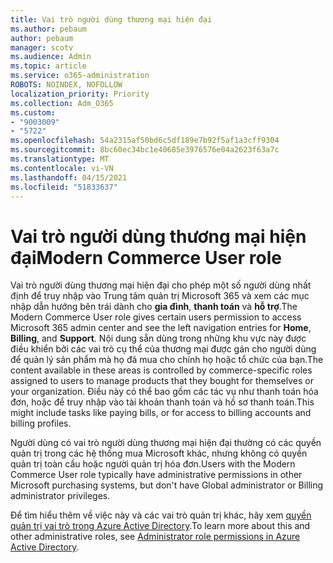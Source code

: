 ```yaml
---
title: Vai trò người dùng thương mại hiện đại
ms.author: pebaum
author: pebaum
manager: scotv
ms.audience: Admin
ms.topic: article
ms.service: o365-administration
ROBOTS: NOINDEX, NOFOLLOW
localization_priority: Priority
ms.collection: Adm_O365
ms.custom:
- "9003009"
- "5722"
ms.openlocfilehash: 54a2315af50bd6c5df189e7b92f5af1a3cff9304
ms.sourcegitcommit: 8bc60ec34bc1e40685e3976576e04a2623f63a7c
ms.translationtype: MT
ms.contentlocale: vi-VN
ms.lasthandoff: 04/15/2021
ms.locfileid: "51833637"
---
```

# <a name="modern-commerce-user-role"></a><span data-ttu-id="b261c-102">Vai trò người dùng thương mại hiện đại</span><span class="sxs-lookup"><span data-stu-id="b261c-102">Modern Commerce User role</span></span>

<span data-ttu-id="b261c-103">Vai trò người dùng thương mại hiện đại cho phép một số người dùng nhất định để truy nhập vào Trung tâm quản trị Microsoft 365 và xem các mục nhập dẫn hướng bên trái dành cho **gia đình**, **thanh toán** và **hỗ trợ**.</span><span class="sxs-lookup"><span data-stu-id="b261c-103">The Modern Commerce User role gives certain users permission to access Microsoft 365 admin center and see the left navigation entries for **Home**, **Billing**, and **Support**.</span></span> <span data-ttu-id="b261c-104">Nội dung sẵn dùng trong những khu vực này được điều khiển bởi các vai trò cụ thể của thương mại được gán cho người dùng để quản lý sản phẩm mà họ đã mua cho chính họ hoặc tổ chức của bạn.</span><span class="sxs-lookup"><span data-stu-id="b261c-104">The content available in these areas is controlled by commerce-specific roles assigned to users to manage products that they bought for themselves or your organization.</span></span> <span data-ttu-id="b261c-105">Điều này có thể bao gồm các tác vụ như thanh toán hóa đơn, hoặc để truy nhập vào tài khoản thanh toán và hồ sơ thanh toán.</span><span class="sxs-lookup"><span data-stu-id="b261c-105">This might include tasks like paying bills, or for access to billing accounts and billing profiles.</span></span>

<span data-ttu-id="b261c-106">Người dùng có vai trò người dùng thương mại hiện đại thường có các quyền quản trị trong các hệ thống mua Microsoft khác, nhưng không có quyền quản trị toàn cầu hoặc người quản trị hóa đơn.</span><span class="sxs-lookup"><span data-stu-id="b261c-106">Users with the Modern Commerce User role typically have administrative permissions in other Microsoft purchasing systems, but don't have Global administrator or Billing administrator privileges.</span></span>

<span data-ttu-id="b261c-107">Để tìm hiểu thêm về việc này và các vai trò quản trị khác, hãy xem [quyền quản trị vai trò trong Azure Active Directory](https://docs.microsoft.com/azure/active-directory/users-groups-roles/directory-assign-admin-roles#modern-commerce-administrator).</span><span class="sxs-lookup"><span data-stu-id="b261c-107">To learn more about this and other administrative roles, see [Administrator role permissions in Azure Active Directory](https://docs.microsoft.com/azure/active-directory/users-groups-roles/directory-assign-admin-roles#modern-commerce-administrator).</span></span>